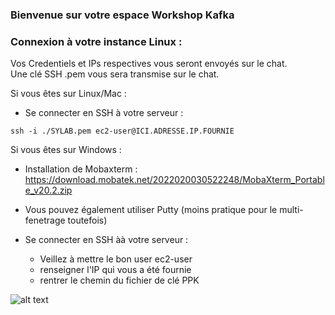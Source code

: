 ### Bienvenue sur votre espace Workshop Kafka


### Connexion à votre instance Linux :

Vos Credentiels et IPs respectives vous seront envoyés sur le chat.    
Une clé SSH .pem vous sera transmise sur le chat.  


Si vous êtes sur Linux/Mac :

- Se connecter en SSH à votre serveur :

```console 
ssh -i ./SYLAB.pem ec2-user@ICI.ADRESSE.IP.FOURNIE
```

Si vous êtes sur Windows :

- Installation de Mobaxterm :
https://download.mobatek.net/2022020030522248/MobaXterm_Portable_v20.2.zip

- Vous pouvez également utiliser Putty (moins pratique pour le multi-fenetrage toutefois)


- Se connecter en SSH àà votre serveur :

  - Veillez à mettre le bon user ec2-user  
  - renseigner l'IP qui vous a été fournie  
  - rentrer le chemin du fichier de clé PPK 

![alt text](https://i.ibb.co/tYL7W8y/Annotation-2020-05-08-135954.png)
